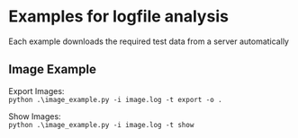 # Examples for logfile analysis
Each example downloads the required test data from a server automatically

## Image Example
Export Images:  
`python .\image_example.py -i image.log -t export -o .`

Show Images:  
`python .\image_example.py -i image.log -t show`